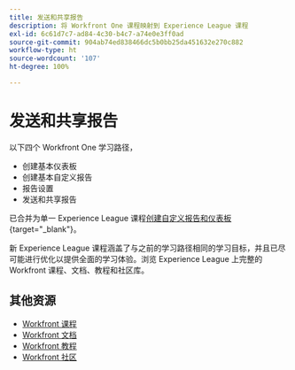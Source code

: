 ```yaml
---
title: 发送和共享报告
description: 将 Workfront One 课程映射到 Experience League 课程
exl-id: 6c61d7c7-ad84-4c30-b4c7-a74e0e3ff0ad
source-git-commit: 904ab74ed838466dc5b0bb25da451632e270c882
workflow-type: ht
source-wordcount: '107'
ht-degree: 100%

---
```


# 发送和共享报告

以下四个 Workfront One 学习路径，

* 创建基本仪表板
* 创建基本自定义报告
* 报告设置
* 发送和共享报告

已合并为单一 Experience League 课程[创建自定义报告和仪表板](https://experienceleague.adobe.com/?recommended=Workfront-U-1-2022.3.reporting){target="_blank"}。

新 Experience League 课程涵盖了与之前的学习路径相同的学习目标，并且已尽可能进行优化以提供全面的学习体验。浏览 Experience League 上完整的 Workfront 课程、文档、教程和社区库。

## 其他资源

* [Workfront 课程](https://experienceleague.adobe.com/?lang=en&amp;Solution=Workfront#courses)
* [Workfront 文档](https://experienceleague.adobe.com/docs/workfront.html)
* [Workfront 教程](https://experienceleague.adobe.com/docs/workfront-learn/tutorials-workfront/home.html)
* [Workfront 社区](https://experienceleaguecommunities.adobe.com/t5/workfront/ct-p/workfront)
